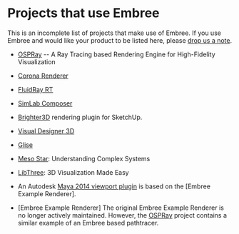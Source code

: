 Projects that use Embree
========================

This is an incomplete list of projects that make use of Embree. If you
use Embree and would like your product to be listed here, please [drop us a
note](mailto:embree_support@intel.com).

* [OSPRay](<https://ospray.github.io/>) -- A Ray Tracing based Rendering
  Engine for High-Fidelity Visualization 

* [Corona Renderer](https://corona-renderer.com/)

* [FluidRay RT](http://www.fluidray.com/)

* [SimLab Composer](http://www.simlab-soft.com/)

* [Brighter3D](http://www.brighter3d.com) rendering plugin for SketchUp.

* [Visual Designer 3D](http://www.vd-3d.com/) 

* [Glise](http://www.twistednormal.com/)

* [Meso Star](http://www.meso-star.com/): Understanding Complex Systems

* [LibThree](http://libthree.com/): 3D Visualization Made Easy

* An Autodesk [Maya 2014 viewport
  plugin](https://software.intel.com/en-us/articles/an-embree-based-viewport-plugin-for-autodesk-maya)
  is based on the [Embree Example Renderer].

* [Embree Example Renderer] The original Embree Example Renderer is no
  longer actively maintained. However, the
  [OSPRay](https://ospray.github.io/) project contains a similar
  example of an Embree based pathtracer.

